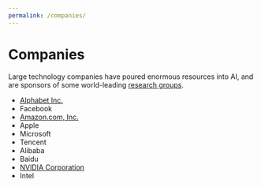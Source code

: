 ```yaml
---
permalink: /companies/
---
```

# Companies

Large technology companies have poured enormous resources into AI, and are sponsors of some world-leading [research groups](http://realai.org/labs/).

* [Alphabet Inc.](http://realai.org/companies/alphabet/)
* Facebook
* [Amazon.com, Inc.](http://realai.org/companies/amazon/)
* Apple
* Microsoft
* Tencent
* Alibaba
* Baidu
* [NVIDIA Corporation](http://realai.org/companies/nvidia/)
* Intel
